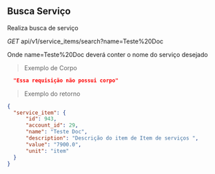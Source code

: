 ## Busca Serviço

Realiza busca de serviço

<div class="api-endpoint">
  <div class="endpoint-data">
    <i class="label label-get">GET</i>
     api/v1/service_items/search?name=Teste%20Doc
  </div>
</div>

Onde name=Teste%20Doc deverá conter o nome do serviço desejado

> Exemplo de Corpo

```json
  "Essa requisição não possui corpo"
```

> Exemplo do retorno

```json
{
  "service_item": {
      "id": 943,
      "account_id": 29,
      "name": "Teste Doc",
      "description": "Descrição do item de Item de serviços ",
      "value": "7900.0",
      "unit": "item"
  }
}
```